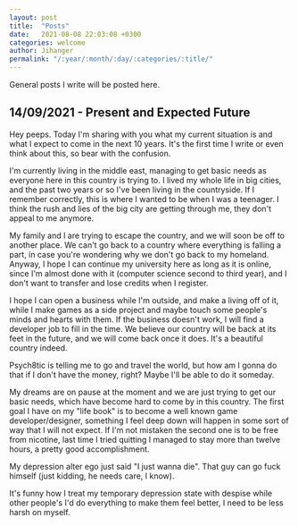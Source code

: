 ```yaml
---
layout: post
title:  "Posts"
date:   2021-08-08 22:03:08 +0300
categories: welcome
author: Jihanger
permalink: "/:year/:month/:day/:categories/:title/"
---
```


General posts I write will be posted here.


14/09/2021 - Present and Expected Future
-------------
Hey peeps. Today I'm sharing with you what my current situation is and what I expect to come in the next 10 years. It's the first time I write or even think about this, so bear with the confusion.

I'm currently living in the middle east, managing to get basic needs as everyone here in this country is trying to. I lived my whole life in big cities, and the past two years or so I've been living in the countryside. If I remember correctly, this is where I wanted to be when I was a teenager. I think the rush and lies of the big city are getting through me, they don't appeal to me anymore.

My family and I are trying to escape the country, and we will soon be off to another place. We can't go back to a country where everything is falling a part, in case you're wondering why we don't go back to my homeland. Anyway, I hope I can continue my university here as long as it is online, since I'm almost done with it (computer science second to third year), and I don't want to transfer and lose credits when I register.

I hope I can open a business while I'm outside, and make  a living off of it, while I make games as a side project and maybe touch some people's minds and hearts with them. If the business doesn't work, I will find a developer job to fill in the time. We believe our country will be back at its feet in the future, and we will come back once it does. It's a beautiful country indeed.

Psych8tic is telling me to go and travel the world, but how am I gonna do that if I don't have the money, right? Maybe I'll be able to do it someday.

My dreams are on pause at the moment and we are just trying to get our basic needs, which have become hard to come by in this country. The first goal I have on my "life book" is to become a well known game developer/designer, something I feel deep down will happen in some sort of way that I will not expect. If I'm not mistaken the second one is to be free from nicotine, last time I tried quitting I managed to stay more than twelve hours, a pretty good accomplishment.

My depression alter ego just said "I just wanna die". That guy can go fuck himself (just kidding, he needs care, I know).

It's funny how I treat my temporary depression state with despise while other people's I'd do everything to make them feel better, I need to be less harsh on myself.
